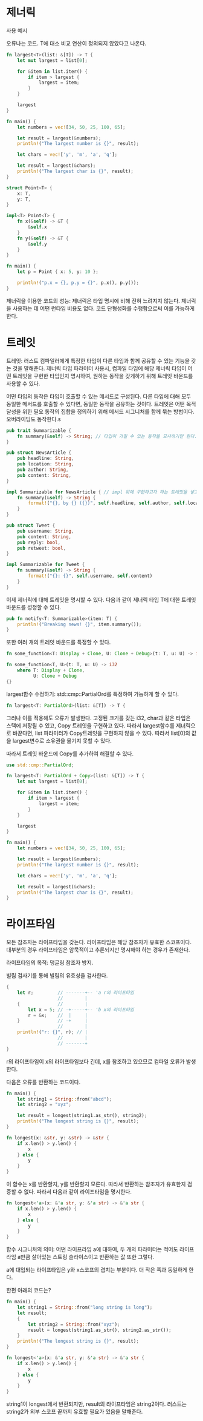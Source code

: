 # 제너릭
사용 예시

오류나는 코드. T에 대소 비교 연산이 정의되지 않았다고 나온다. 
```rs
fn largest<T>(list: &[T]) -> T {
    let mut largest = list[0];

    for &item in list.iter() {
        if item > largest {
            largest = item;
        }
    }

    largest
}

fn main() {
    let numbers = vec![34, 50, 25, 100, 65];

    let result = largest(&numbers);
    println!("The largest number is {}", result);

    let chars = vec!['y', 'm', 'a', 'q'];

    let result = largest(&chars);
    println!("The largest char is {}", result);
}
```

```rs
struct Point<T> {
    x: T,
    y: T,
}

impl<T> Point<T> {
    fn x(&self) -> &T {
        &self.x
    }
    fn y(&self) -> &T {
        &self.y
    }
}

fn main() {
    let p = Point { x: 5, y: 10 };

    println!("p.x = {}, p.y = {}", p.x(), p.y());
}
```

제너릭을 이용한 코드의 성능: 제너릭은 타입 명시에 비해 전혀 느려지지 않는다. 제너릭을 사용하는 데 어떤 런타임 비용도 없다. 코드 단형성화를 수행함으로써 이를 가능하게 한다. 

# 트레잇
트레잇: 러스트 컴파일러에게 특정한 타입이 다른 타입과 함께 공유할 수 있는 기능을 갖는 것을 말해준다. 제너릭 타입 파라미터 사용시, 컴파일 타임에 해당 제너릭 타입이 어떤 트레잇을 구현한 타입인지 명시하여, 원하는 동작을 갖게하기 위해 트레잇 바운드를 사용할 수 있다. 

어떤 타입의 동작은 타입이 호출할 수 있는 메서드로 구성된다. 다른 타입에 대해 모두 동일한 메서드를 호출할 수 있다면, 동일한 동작을 공유하는 것이다. 트레잇은 어떤 목적 달성을 위한 필요 동작의 집합을 정의하기 위해 메서드 시그니처를 함께 묶는 방법이다. 오버라이딩도 동작한다.s
```rs
pub trait Summarizable {
    fn summary(&self) -> String; // 타입이 가질 수 있는 동작을 묘사하기만 한다. 
}

pub struct NewsArticle {
    pub headline: String,
    pub location: String,
    pub author: String,
    pub content: String,
}

impl Summarizable for NewsArticle { // impl 뒤에 구현하고자 하는 트레잇을 넣고 for 뒤에 트레잇을 구현하고자 하는 타입의 이름을 쓴다. 
    fn summary(&self) -> String {
        format!("{}, by {} ({})", self.headline, self.author, self.location)
    }
}

pub struct Tweet {
    pub username: String,
    pub content: String,
    pub reply: bool,
    pub retweet: bool,
}

impl Summarizable for Tweet {
    fn summary(&self) -> String {
        format!("{}: {}", self.username, self.content)
    }
}
```

이제 제너릭에 대해 트레잇을 명시할 수 있다. 다음과 같이 제너릭 타입 T에 대한 트레잇 바운드를 성정할 수 있다. 
```rs
pub fn notify<T: Summarizable>(item: T) {
    println!("Breaking news! {}", item.summary());
}
```

또한 여러 개의 트레잇 바운드를 특정할 수 있다. 
```rs
fn some_function<T: Display + Clone, U: Clone + Debug>(t: T, u: U) -> i32 {}

fn some_function<T, U>(t: T, u: U) -> i32
    where T: Display + Clone,
          U: Clone + Debug
{}
```

largest함수 수정하기: std::cmp::PartialOrd를 특정하여 가능하게 할 수 있다. 
```rs
fn largest<T: PartialOrd>(list: &[T]) -> T {
```

그러나 이를 적용해도 오류가 발생한다. 고정된 크기를 갖는 i32, char과 같은 타입은 스택에 저장될 수 있고, Copy 트레잇을 구현하고 있다. 따라서 largest함수를 제너릭으로 바꾼다면, list 파라미터가 Copy트레잇을 구현하지 않을 수 있다. 따라서 list[0]의 값을 largest변수로 소유권을 옮기지 못할 수 있다. 

따라서 트레잇 바운드에 Copy를 추가하여 해결할 수 있다. 

```rs
use std::cmp::PartialOrd;

fn largest<T: PartialOrd + Copy>(list: &[T]) -> T {
    let mut largest = list[0];

    for &item in list.iter() {
        if item > largest {
            largest = item;
        }
    }

    largest
}

fn main() {
    let numbers = vec![34, 50, 25, 100, 65];

    let result = largest(&numbers);
    println!("The largest number is {}", result);

    let chars = vec!['y', 'm', 'a', 'q'];

    let result = largest(&chars);
    println!("The largest char is {}", result);
}
```

# 라이프타임

모든 참조자는 라이프타임을 갖는다. 라이프타임은 해당 참조자가 유효한 스코프이다. 대부분의 경우 라이프타임은 암묵적이고 추론되지만 명시해야 하는 경우가 존재한다. 

라이프타임의 목적: 댕글링 참조자 방지.

빌림 검사기를 통해 빌림의 유효성을 검사한다. 
```rs
{
    let r;         // -------+-- 'a r의 라이프타임
                   //        |
    {              //        |
        let x = 5; // -+-----+-- 'b x의 라이프타임
        r = &x;    //  |     |
    }              // -+     |
                   //        |
    println!("r: {}", r); // |
                   //        |
                   // -------+
}
```
r의 라이프타임이 x의 라이프타임보다 긴데, x를 참조하고 있으므로 컴파일 오류가 발생한다. 

다음은 오류를 반환하는 코드이다. 
```rs
fn main() {
    let string1 = String::from("abcd");
    let string2 = "xyz";

    let result = longest(string1.as_str(), string2);
    println!("The longest string is {}", result);
}

fn longest(x: &str, y: &str) -> &str {
    if x.len() > y.len() {
        x
    } else {
        y
    }
}
```
이 함수는 x를 반환할지, y를 반환할지 모른다. 따라서 반환하는 참조자가 유효한지 검증할 수 없다. 따라서 다음과 같이 라이프타임을 명시한다.
```rs
fn longest<'a>(x: &'a str, y: &'a str) -> &'a str {
    if x.len() > y.len() {
        x
    } else {
        y
    }
}
```
함수 시그니처의 의미: 어떤 라이프라임 a에 대하여, 두 개의 파라미터는 적어도 라이프라임 a만큼 살아있는 스트링 슬라이스이고 반환하는 값 또한 그렇다. 

a에 대입되는 라이프타입은 y와 x스코프의 겹치는 부분이다. 더 작은 쪽과 동일하게 한다. 

한편 아래의 코드는?
```rs
fn main() {
    let string1 = String::from("long string is long");
    let result;
    {
        let string2 = String::from("xyz");
        result = longest(string1.as_str(), string2.as_str());
    }
    println!("The longest string is {}", result);
}

fn longest<'a>(x: &'a str, y: &'a str) -> &'a str {
    if x.len() > y.len() {
        x
    } else {
        y
    }
}
```
string1이 longest에서 반환되지만, result의 라이프타임은 string2이다. 러스트는 string2가 외부 스코프 끝까지 유효할 필요가 있음을 말해준다. 